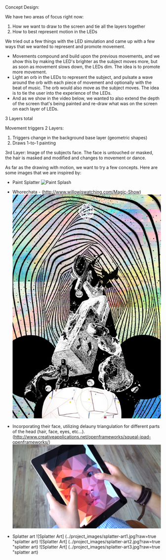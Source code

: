 Concept Design:

We have two areas of focus right now: 
1) How we want to draw to the screen and tie all the layers together
2) How to best represent motion in the LEDs

We tried out a few things with the LED simulation and came up with a few ways that we wanted to represent and promote movement.  

- Movements compound and build upon the previous movements, and we show this by making the LED's brighter as the subject moves more, but as soon as movement slows down, the LEDs dim.  The idea is to promote more movement.  
- Light an orb in the LEDs to represent the subject, and pulsate a wave around the orb with each piece of movement and optionally with the beat of music.  The orb would also move as the subject moves.  The idea is to tie the user into the experience of the LEDs.  
- And as we show in the video below, we wanted to also extend the depth of the screen that's being painted and re-draw what was on the screen on each layer of LEDs.  


3 Layers total

Movement triggers 2 Layers:
1) Triggers change in the background base layer (geometric shapes)
2) Draws 1-to-1 painting

3rd Layer:
Image of the subjects face.  The face is untouched or masked, the hair is masked and modified and changes to movement or dance.  

As far as the drawing with motion, we want to try a few concepts.  Here are some images that we are inspired by:

- Paint Splatter
![Paint Splash](../project_images/paint-splash.jpg?raw=true "Paint Splash")

- Whorechata - (http://www.willowiswatching.com/Magic-Show)
![Whorechata](../project_images/whorechata.jpg?raw=true "Whorechata")

- Incorporating their face, utilizing delauny triangulation for different parts of the head (hair, face, eyes, etc…).  (http://www.creativeapplications.net/openframeworks/squeal-ipad-openframeworks/)
![Squeal](../project_images/delauny-face.jpg?raw=true "Squeal")

- Splatter art
![Splatter Art] (../project_images/splatter-art1.jpg?raw=true "splatter art)
![Splatter Art] (../project_images/splatter-art2.jpg?raw=true "splatter art)
![Splatter Art] (../project_images/splatter-art3.jpg?raw=true "splatter art)
